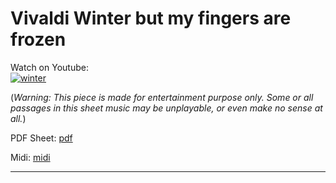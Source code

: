 # **Vivaldi Winter but my fingers are frozen**          
              
Watch on Youtube:           
[![winter](http://img.youtube.com/vi/prllxJi2G9I/0.jpg)](http://www.youtube.com/watch?v=prllxJi2G9I)            
              
(*Warning: This piece is made for entertainment purpose only. Some or all passages in this sheet music may be unplayable, or even make no sense at all.*) 
              
PDF Sheet: [pdf](pdf/winter.pdf)          
              
Midi: [midi](midi/winter.mid)             
              
-----         
